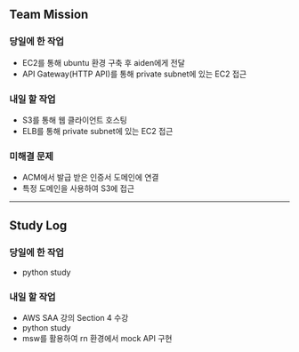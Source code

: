 ## Team Mission

### 당일에 한 작업
- EC2를 통해 ubuntu 환경 구축 후 aiden에게 전달
- API Gateway(HTTP API)를 통해 private subnet에 있는 EC2 접근

### 내일 할 작업
- S3를 통해 웹 클라이언트 호스팅
- ELB를 통해 private subnet에 있는 EC2 접근

### 미해결 문제
- ACM에서 발급 받은 인증서 도메인에 연결
- 특정 도메인을 사용하여 S3에 접근

--------
## Study Log

### 당일에 한 작업
- python study

### 내일 할 작업
- AWS SAA 강의 Section 4 수강
- python study
- msw를 활용하여 rn 환경에서 mock API 구현
